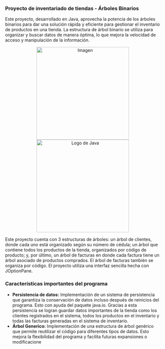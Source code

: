 ### Proyecto de inventariado de tiendas - Árboles Binarios
Este proyecto, desarrollado en Java, aprovecha la potencia de los árboles binarios para dar una solución rápida y eficiente para gestionar el inventario de productos en una tienda. La estructura de árbol binario se utiliza para organizar y buscar datos de manera óptima, lo que mejora la velocidad de acceso y manipulación de la información.

<p align="center">
  <img src="https://tecnosoluciones.com/wp-content/uploads/2023/03/gestionar-el-inventario-en-las-empresas-de-comercio-electronico.png" width="300" alt="Imagen">
  <img src="https://1000marcas.net/wp-content/uploads/2020/11/Java-logo.png" width="300" alt="Logo de Java">
</p>

Este proyecto cuenta con 3 estructuras de árboles: un árbol de clientes, donde cada uno está organizado según su número de cédula; un árbol que contiene todos los productos de la tienda, organizados por código de producto; y, por último, un árbol de facturas en donde cada factura tiene un árbol asociado de productos comprados. El árbol de facturas también se organiza por código. El proyecto utiliza una interfaz sencilla hecha con JOptionPane.
### Características importantes del programa

- **Persistencia de datos:**
  Implementación de un sistema de persistencia que garantiza la conservación de datos incluso después de reinicios del programa. Esto con ayuda del paquete java.io. Gracias a esta persistencia se logran guardar datos importantes de la tienda como los clientes registrados en el sistema, todos los productos en el inventario y todas las facturas generadas en el sistema de inventario.
- **Árbol Generico:**
  Implementación de una estructura de árbol genérico que permite reutilizar el código para diferentes tipos de datos. Esto mejora la flexibilidad del programa y facilita futuras expansiones o modificacione
